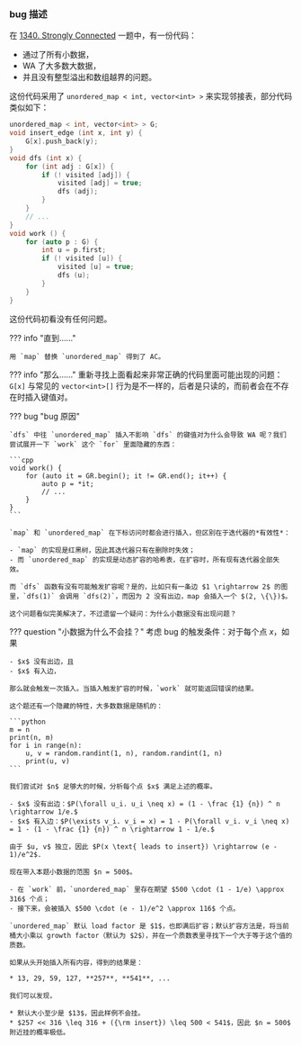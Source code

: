 
### bug 描述

在 [1340. Strongly Connected](https://acm.sjtu.edu.cn/OnlineJudge/problem/1340) 一题中，有一份代码：

- 通过了所有小数据，
- WA 了大多数大数据，
- 并且没有整型溢出和数组越界的问题。

这份代码采用了 `unordered_map < int, vector<int> >` 来实现邻接表，部分代码类似如下：

```cpp
unordered_map < int, vector<int> > G;
void insert_edge (int x, int y) {
    G[x].push_back(y);
}
void dfs (int x) {
    for (int adj : G[x]) {
        if (! visited [adj]) {
            visited [adj] = true;
            dfs (adj);
        }
    }
    // ...
}
void work () {
    for (auto p : G) {
        int u = p.first;
        if (! visited [u]) {
            visited [u] = true;
            dfs (u);
        }
    }
}
```

这份代码初看没有任何问题。

??? info "直到……"

    用 `map` 替换 `unordered_map` 得到了 AC。

??? info "那么……"
    重新寻找上面看起来非常正确的代码里面可能出现的问题：`G[x]` 与常见的 `vector<int>[]` 行为是不一样的，后者是只读的，而前者会在不存在时插入键值对。


??? bug "bug 原因"
    
    `dfs` 中往 `unordered_map` 插入不影响 `dfs` 的键值对为什么会导致 WA 呢？我们尝试展开一下 `work` 这个 `for` 里面隐藏的东西：

    ```cpp
    void work() {
        for (auto it = GR.begin(); it != GR.end(); it++) {
            auto p = *it;
            // ...
        }
    }
    ```

    `map` 和 `unordered_map` 在下标访问时都会进行插入，但区别在于迭代器的*有效性*：
    
    - `map` 的实现是红黑树，因此其迭代器只有在删除时失效；
    - 而 `unordered_map` 的实现是动态扩容的哈希表，在扩容时，所有现有迭代器全部失效。

    而 `dfs` 函数有没有可能触发扩容呢？是的，比如只有一条边 $1 \rightarrow 2$ 的图里，`dfs(1)` 会调用 `dfs(2)`，而因为 2 没有出边，map 会插入一个 $(2, \{\})$。

    这个问题看似完美解决了，不过遗留一个疑问：为什么小数据没有出现问题？

??? question "小数据为什么不会挂？"
    考虑 bug 的触发条件：对于每个点 $x$，如果
    
    - $x$ 没有出边，且
    - $x$ 有入边，

    那么就会触发一次插入。当插入触发扩容的时候，`work` 就可能返回错误的结果。

    这个题还有一个隐藏的特性，大多数数据是随机的：

    ```python
    m = n
    print(n, m)
    for i in range(n):
        u, v = random.randint(1, n), random.randint(1, n)
        print(u, v)
    ```

    我们尝试对 $n$ 足够大的时候，分析每个点 $x$ 满足上述的概率。

    - $x$ 没有出边：$P(\forall u_i. u_i \neq x) = (1 - \frac {1} {n}) ^ n \rightarrow 1/e.$
    - $x$ 有入边：$P(\exists v_i. v_i = x) = 1 - P(\forall v_i. v_i \neq x) = 1 - (1 - \frac {1} {n}) ^ n \rightarrow 1 - 1/e.$

    由于 $u, v$ 独立，因此 $P(x \text{ leads to insert}) \rightarrow (e - 1)/e^2$.

    现在带入本题小数据的范围 $n = 500$。

    - 在 `work` 前，`unordered_map` 里存在期望 $500 \cdot (1 - 1/e) \approx 316$ 个点；
    - 接下来，会被插入 $500 \cdot (e - 1)/e^2 \approx 116$ 个点。

    `unordered_map` 默认 load factor 是 $1$，也即满后扩容；默认扩容方法是，将当前桶大小乘以 growth factor（默认为 $2$），并在一个质数表里寻找下一个大于等于这个值的质数。
    
    如果从头开始插入所有内容，得到的结果是：

    * 13, 29, 59, 127, **257**, **541**, ...

    我们可以发现，

    * 默认大小至少是 $13$，因此样例不会挂。
    * $257 << 316 \leq 316 + ({\rm insert}) \leq 500 < 541$，因此 $n = 500$ 附近挂的概率极低。